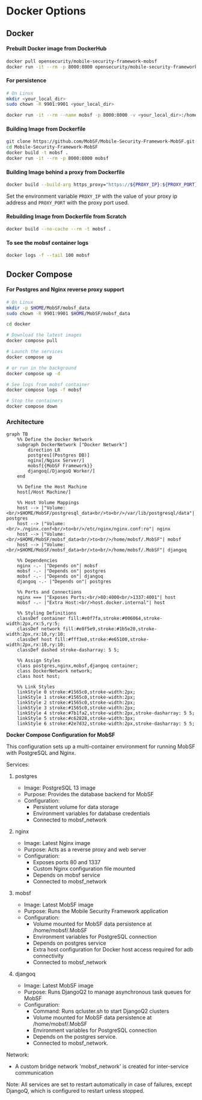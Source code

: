 # Docker Options

## Docker
#### Prebuilt Docker image from DockerHub

```bash
docker pull opensecurity/mobile-security-framework-mobsf
docker run -it --rm -p 8000:8000 opensecurity/mobile-security-framework-mobsf:latest
```

#### For persistence

```bash
# On Linux
mkdir <your_local_dir>
sudo chown -R 9901:9901 <your_local_dir>

docker run -it --rm --name mobsf -p 8000:8000 -v <your_local_dir>:/home/mobsf/.MobSF opensecurity/mobile-security-framework-mobsf:latest
```

#### Building Image from Dockerfile

```bash
git clone https://github.com/MobSF/Mobile-Security-Framework-MobSF.git
cd Mobile-Security-Framework-MobSF
docker build -t mobsf .
docker run -it --rm -p 8000:8000 mobsf
```

#### Building Image behind a proxy from Dockerfile

```bash
docker build --build-arg https_proxy="https://${PROXY_IP}:${PROXY_PORT}" --build-arg http_proxy="${PROXY_IP}:${PROXY_PORT}" --build-arg NO_PROXY="127.0.0.1" -t mobsf .
```

Set the environment variable `PROXY_IP` with the value of your proxy ip address and `PROXY_PORT` with the proxy port used.

#### Rebuilding Image from Dockerfile from Scratch

```bash
docker build --no-cache --rm -t mobsf .
```

#### To see the mobsf container logs

```bash
docker logs -f --tail 100 mobsf
```
## Docker Compose
#### For Postgres and Nginx reverse proxy support

```bash
# On Linux
mkdir -p $HOME/MobSF/mobsf_data
sudo chown -R 9901:9901 $HOME/MobSF/mobsf_data

cd docker

# Download the latest images 
docker compose pull

# Launch the services
docker compose up

# or run in the background
docker compose up -d

# See logs from mobsf container
docker compose logs -f mobsf 

# Stop the containers
docker compose down
```

### Architecture

```mermaid
graph TB
    %% Define the Docker Network
    subgraph DockerNetwork ["Docker Network"]
        direction LR
        postgres[(Postgres DB)]
        nginx[/Nginx Server/]
        mobsf{{MobSF Framework}}
        djangoq[/DjangoQ Worker/]
    end

    %% Define the Host Machine
    host[/Host Machine/]

    %% Host Volume Mappings
    host --> |"Volume:<br/>$HOME/MobSF/postgresql_data<br/>to<br/>/var/lib/postgresql/data"| postgres
    host --> |"Volume:<br/>./nginx.conf<br/>to<br/>/etc/nginx/nginx.conf:ro"| nginx
    host --> |"Volume:<br/>$HOME/MobSF/mobsf_data<br/>to<br/>/home/mobsf/.MobSF"| mobsf
    host --> |"Volume:<br/>$HOME/MobSF/mobsf_data<br/>to<br/>/home/mobsf/.MobSF"| djangoq

    %% Dependencies
    nginx -.- |"Depends on"| mobsf
    mobsf -.- |"Depends on"| postgres
    mobsf -.- |"Depends on"| djangoq
    djangoq -.- |"Depends on"| postgres

    %% Ports and Connections
    nginx === |"Exposes Ports:<br/>80:4000<br/>1337:4001"| host
    mobsf -.- |"Extra Host:<br/>host.docker.internal"| host

    %% Styling Definitions
    classDef container fill:#e0f7fa,stroke:#006064,stroke-width:2px,rx:5,ry:5;
    classDef network fill:#e8f5e9,stroke:#1b5e20,stroke-width:2px,rx:10,ry:10;
    classDef host fill:#fff3e0,stroke:#e65100,stroke-width:2px,rx:10,ry:10;
    classDef dashed stroke-dasharray: 5 5;

    %% Assign Styles
    class postgres,nginx,mobsf,djangoq container;
    class DockerNetwork network;
    class host host;

    %% Link Styles
    linkStyle 0 stroke:#1565c0,stroke-width:2px;
    linkStyle 1 stroke:#1565c0,stroke-width:2px;
    linkStyle 2 stroke:#1565c0,stroke-width:2px;
    linkStyle 3 stroke:#1565c0,stroke-width:2px;
    linkStyle 4 stroke:#7b1fa2,stroke-width:2px,stroke-dasharray: 5 5;
    linkStyle 5 stroke:#c62828,stroke-width:3px;
    linkStyle 6 stroke:#2e7d32,stroke-width:2px,stroke-dasharray: 5 5;

```

**Docker Compose Configuration for MobSF**

This configuration sets up a multi-container environment for running MobSF with PostgreSQL and Nginx.

Services:

1. postgres
   - Image: PostgreSQL 13 image
   - Purpose: Provides the database backend for MobSF
   - Configuration:
     * Persistent volume for data storage
     * Environment variables for database credentials
     * Connected to mobsf_network

2. nginx
   - Image: Latest Nginx image
   - Purpose: Acts as a reverse proxy and web server
   - Configuration:
     * Exposes ports 80 and 1337
     * Custom Nginx configuration file mounted
     * Depends on mobsf service
     * Connected to mobsf_network

3. mobsf
   - Image: Latest MobSF image
   - Purpose: Runs the Mobile Security Framework application
   - Configuration:
     * Volume mounted for MobSF data persistence at /home/mobsf/.MobSF
     * Environment variables for PostgreSQL connection
     * Depends on postgres service
     * Extra host configuration for Docker host access required for adb connectivity
     * Connected to mobsf_network

4. djangoq
   - Image: Latest MobSF image
   - Purpose: Runs DjangoQ2 to manage asynchronous task queues for MobSF
   - Configuration:
     * Command: Runs qcluster.sh to start DjangoQ2 clusters
     * Volume mounted for MobSF data persistence at /home/mobsf/.MobSF
     * Environment variables for PostgreSQL connection
     * Depends on the postgres service.
     * Connected to mobsf_network.

Network:
   - A custom bridge network 'mobsf_network' is created for inter-service communication

Note: All services are set to restart automatically in case of failures, except DjangoQ, which is configured to restart unless stopped.

